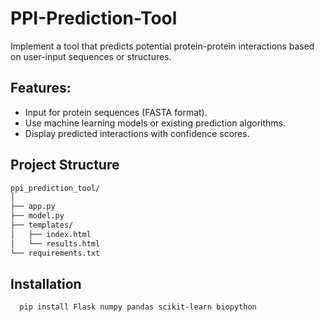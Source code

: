 # PPI-Prediction-Tool
Implement a tool that predicts potential protein-protein interactions based on user-input sequences or structures.
## Features:
* Input for protein sequences (FASTA format).
* Use machine learning models or existing prediction algorithms.
* Display predicted interactions with confidence scores.


## Project Structure
```bash
ppi_prediction_tool/
│
├── app.py
├── model.py
├── templates/
│   ├── index.html
│   └── results.html
└── requirements.txt
```
## Installation
```bash
  pip install Flask numpy pandas scikit-learn biopython
```
